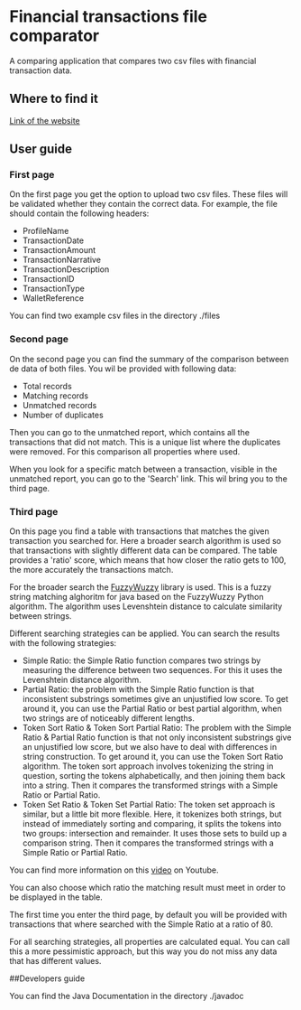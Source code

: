 # Financial transactions file comparator
A comparing application that compares two csv files with financial transaction data.

## Where to find it

[Link of the website](https://young-wildwood-77138.herokuapp.com/)

## User guide
### First page
On the first page you get the option to upload two csv files. These files will be validated whether they contain the
correct data. For example, the file should contain the following headers:

* ProfileName
* TransactionDate
* TransactionAmount
* TransactionNarrative
* TransactionDescription
* TransactionID
* TransactionType
* WalletReference

You can find two example csv files in the directory ./files

### Second page
On the second page you can find the summary of the comparison between de data of both files. You wil be provided with
following data:
* Total records
* Matching records
* Unmatched records
* Number of duplicates

Then you can go to the unmatched report, which contains all the transactions that did not match. This is a unique list
where the duplicates were removed. For this comparison all properties where used.

When you look for a specific match between a transaction, visible in the unmatched report, you can go to the 'Search'
link. This wil bring you to the third page.

### Third page
On this page you find a table with transactions that matches the given transaction you searched for. Here a broader search
algorithm is used so that transactions with slightly different data can be compared. The table provides a 'ratio' score,
which means that how closer the ratio gets to 100, the more accurately the transactions match.

For the broader search the [FuzzyWuzzy](https://github.com/xdrop/fuzzywuzzy) library is used. This is a fuzzy string
matching alghoritm for java based on the FuzzyWuzzy Python algorithm. The algorithm uses Levenshtein distance to calculate
similarity between strings.

Different searching strategies can be applied. You can search the results with the following strategies:
* Simple Ratio: the Simple Ratio function compares two strings by measuring the difference between two sequences. For
  this it uses the Levenshtein distance algorithm.
* Partial Ratio: the problem with the Simple Ratio function is that inconsistent substrings sometimes give an unjustified
  low score. To get around it, you can use the Partial Ratio or best partial algorithm, when two strings are of noticeably
  different lengths.
* Token Sort Ratio & Token Sort Partial Ratio: The problem with the Simple Ratio & Partial Ratio function is that not
  only inconsistent substrings give an unjustified low score, but we also have to deal with differences in string construction.
  To get around it, you can use the Token Sort Ratio algorithm. The token sort approach involves tokenizing the string in
  question, sorting the tokens alphabetically, and then joining them back into a string. Then it compares the transformed
  strings with a Simple Ratio or Partial Ratio.
* Token Set Ratio & Token Set Partial Ratio: The token set approach is similar, but a little bit more flexible. Here, it
  tokenizes both strings, but instead of immediately sorting and comparing, it splits the tokens into two groups:
  intersection and remainder. It uses those sets to build up a comparison string. Then it compares the transformed strings
  with a Simple Ratio or Partial Ratio.

You can find more information on this [video](https://www.youtube.com/watch?v=4L0Py4GkmPU) on Youtube.

You can also choose which ratio the matching result must meet in order to be displayed in the table.

The first time you enter the third page, by default you will be provided with transactions that where searched with
the Simple Ratio at a ratio of 80.

For all searching strategies, all properties are calculated equal. You can call this a more pessimistic approach, but
this way you do not miss any data that has different values.

##Developers guide

You can find the Java Documentation in the directory ./javadoc

